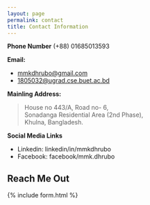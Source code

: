 ```yaml
---
layout: page
permalink: contact
title: Contact Information
---
```


**Phone Number**
(+88) 01685013593

**Email:** 
- mmkdhrubo@gmail.com 
- 1805032@ugrad.cse.buet.ac.bd

**Mainling Address:**  
> House no 443/A, Road no- 6,   
  Sonadanga Residential Area (2nd Phase),   
  Khulna, Bangladesh.

**Social Media Links**
- Linkedin: linkedin/in/mmkdhrubo
- Facebook: facebook/mmk.dhrubo



## Reach Me Out

{% include form.html %}